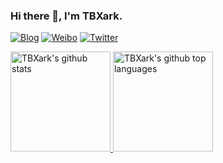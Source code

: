 ### Hi there 👋, I'm TBXark.

[![Blog](https://img.shields.io/badge/Blog-444.svg)](https://www.tbxark.com)
[![Weibo](https://img.shields.io/badge/Weibo-ff2000.svg)](https://weibo.com/tbxark)
[![Twitter](https://img.shields.io/badge/Twitter-1190df.svg)](https://twitter.com/tbxark)

<a href="https://github.com/tbxark">
  <img height="160px" src="https://tbxark-github-stats.vercel.app/api?username=tbxark&show_icons=true&theme=dark&count_private=true" alt="TBXark's github stats" />
  <img height="160px" src="https://tbxark-github-stats.vercel.app/api/top-langs/?username=tbxark&theme=dark&layout=compact&hide=html,css&exclude_repo=bg" alt="TBXark's github top languages" />
</a>
